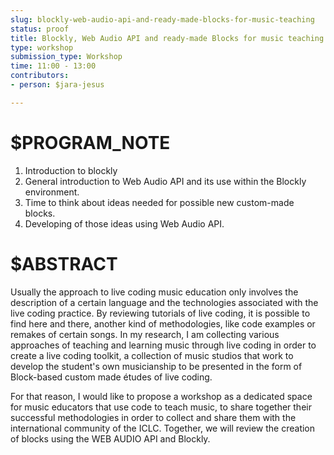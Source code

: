 ```yaml
---
slug: blockly-web-audio-api-and-ready-made-blocks-for-music-teaching
status: proof
title: Blockly, Web Audio API and ready-made Blocks for music teaching with code.
type: workshop
submission_type: Workshop
time: 11:00 - 13:00
contributors:
- person: $jara-jesus

---
```


# $PROGRAM_NOTE

1. Introduction to blockly
2. General introduction to Web Audio API and its use within the Blockly environment.
3. Time to think about ideas needed for possible new custom-made blocks.
4. Developing of those ideas using Web Audio API.

# $ABSTRACT

Usually the approach to live coding music education only involves the description of a certain language and the technologies associated with the live coding practice. By reviewing tutorials of live coding, it is possible to find here and there, another kind of methodologies, like code examples or remakes of certain songs. In my research, I am collecting various approaches of teaching and learning music through live coding in order to create a live coding toolkit, a collection of music studios that work to develop the student's own musicianship to be presented in the form of Block-based custom made études of live coding.

For that reason, I would like to propose a workshop as a dedicated space for music educators that use code to teach music, to share together their successful methodologies in order to collect and share them with the international community of the ICLC. Together, we will review the creation of blocks using the WEB AUDIO API and Blockly.

